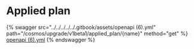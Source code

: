 # Applied plan

{% swagger src="../../../../../.gitbook/assets/openapi (6).yml" path="/cosmos/upgrade/v1beta1/applied_plan/{name}" method="get" %}
[openapi (6).yml](<../../../../../.gitbook/assets/openapi (6).yml>)
{% endswagger %}
